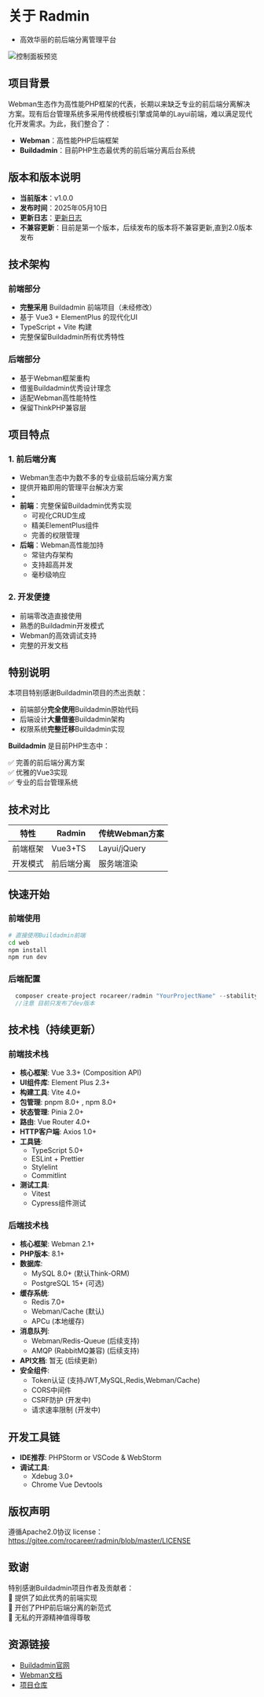 # 关于 Radmin
 * 高效华丽的前后端分离管理平台

<img alt="控制面板预览" src="s_dashboard_1.png" title="控制面板预览"/>

## 项目背景

Webman生态作为高性能PHP框架的代表，长期以来缺乏专业的前后端分离解决方案。现有后台管理系统多采用传统模板引擎或简单的Layui前端，难以满足现代化开发需求。为此，我们整合了：

- **Webman**：高性能PHP后端框架
- **Buildadmin**：目前PHP生态最优秀的前后端分离后台系统

## 版本和版本说明
- **当前版本**：v1.0.0
- **发布时间**：2025年05月10日
- **更新日志**：[更新日志](https://gitee.com/rocareer/radmin/blob/master/CHANGELOG.md)
- **不兼容更新**：目前是第一个版本，后续发布的版本将不兼容更新,直到2.0版本发布

## 技术架构

### 前端部分
- **完整采用** Buildadmin 前端项目（未经修改）
- 基于 Vue3 + ElementPlus 的现代化UI
- TypeScript + Vite 构建
- 完整保留Buildadmin所有优秀特性

### 后端部分
- 基于Webman框架重构
- 借鉴Buildadmin优秀设计理念
- 适配Webman高性能特性
- 保留ThinkPHP兼容层

## 项目特点

### 1. 前后端分离
- Webman生态中为数不多的专业级前后端分离方案
- 提供开箱即用的管理平台解决方案
- 
- **前端**：完整保留Buildadmin优秀实现
    - 可视化CRUD生成
    - 精美ElementPlus组件
    - 完善的权限管理
- **后端**：Webman高性能加持
    - 常驻内存架构
    - 支持超高并发
    - 毫秒级响应

### 2. 开发便捷
- 前端零改造直接使用
- 熟悉的Buildadmin开发模式
- Webman的高效调试支持
- 完整的开发文档

## 特别说明

本项目特别感谢Buildadmin项目的杰出贡献：

- 前端部分**完全使用**Buildadmin原始代码
- 后端设计**大量借鉴**Buildadmin架构
- 权限系统**完整迁移**Buildadmin实现


**Buildadmin** 是目前PHP生态中：

✅ 完善的前后端分离方案  
✅ 优雅的Vue3实现  
✅ 专业的后台管理系统

## 技术对比

| 特性        | Radmin  | 传统Webman方案 |
|------------|---------|----------------|
| 前端框架    | Vue3+TS | Layui/jQuery   |
| 开发模式    | 前后端分离   | 服务端渲染     |


## 快速开始

### 前端使用
```bash
# 直接使用Buildadmin前端
cd web
npm install
npm run dev
```

### 后端配置
```php
  composer create-project rocareer/radmin "YourProjectName" --stability=dev
  //注意 目前只发布了dev版本

```


## 技术栈（持续更新）

### 前端技术栈
- **核心框架**: Vue 3.3+ (Composition API)
- **UI组件库**: Element Plus 2.3+
- **构建工具**: Vite 4.0+
- **包管理**: pnpm 8.0+ , npm 8.0+
- **状态管理**: Pinia 2.0+
- **路由**: Vue Router 4.0+
- **HTTP客户端**: Axios 1.0+
- **工具链**:
    - TypeScript 5.0+
    - ESLint + Prettier
    - Stylelint
    - Commitlint
- **测试工具**:
    - Vitest
    - Cypress组件测试

### 后端技术栈
- **核心框架**: Webman 2.1+
- **PHP版本**: 8.1+
- **数据库**:
    - MySQL 8.0+ (默认Think-ORM)
    - PostgreSQL 15+ (可选)
- **缓存系统**:
    - Redis 7.0+
    - Webman/Cache (默认)
    - APCu (本地缓存)
- **消息队列**:
    - Webman/Redis-Queue (后续支持)
    - AMQP (RabbitMQ兼容) (后续支持)
- **API文档**:
    暂无 (后续更新)
- **安全组件**:
    - Token认证 (支持JWT,MySQL,Redis,Webman/Cache)
    - CORS中间件
    - CSRF防护 (开发中)
    - 请求速率限制 (开发中)

## 开发工具链
- **IDE推荐**: PHPStorm or VSCode & WebStorm
- **调试工具**:
    - Xdebug 3.0+
    - Chrome Vue Devtools



## 版权声明

遵循Apache2.0协议  license：https://gitee.com/rocareer/radmin/blob/master/LICENSE


## 致谢

特别感谢Buildadmin项目作者及贡献者：  
🔹 提供了如此优秀的前端实现  
🔹 开创了PHP前后端分离的新范式  
🔹 无私的开源精神值得尊敬

## 资源链接

- [Buildadmin官网](https://www.buildadmin.com)
- [Webman文档](https://www.workerman.net/doc/webman)
- [项目仓库](https://gitee.com/rocareer/radmin)
